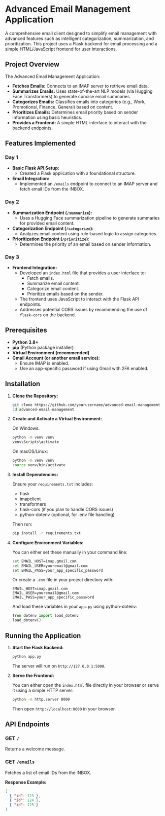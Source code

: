 # Advanced Email Management Application

A comprehensive email client designed to simplify email management with advanced features such as intelligent categorization, summarization, and prioritization. This project uses a Flask backend for email processing and a simple HTML/JavaScript frontend for user interactions.

## Project Overview

The Advanced Email Management Application:
- **Fetches Emails:** Connects to an IMAP server to retrieve email data.
- **Summarizes Emails:** Uses state-of-the-art NLP models (via Hugging Face Transformers) to generate concise email summaries.
- **Categorizes Emails:** Classifies emails into categories (e.g., Work, Promotional, Finance, General) based on content.
- **Prioritizes Emails:** Determines email priority based on sender information using basic heuristics.
- **Provides a Frontend:** A simple HTML interface to interact with the backend endpoints.

## Features Implemented

### Day 1
- **Basic Flask API Setup:**
  - Created a Flask application with a foundational structure.
- **Email Integration:**
  - Implemented an `/emails` endpoint to connect to an IMAP server and fetch email IDs from the INBOX.

### Day 2
- **Summarization Endpoint (`/summarize`):**
  - Uses a Hugging Face summarization pipeline to generate summaries for provided email content.
- **Categorization Endpoint (`/categorize`):**
  - Analyzes email content using rule-based logic to assign categories.
- **Prioritization Endpoint (`/prioritize`):**
  - Determines the priority of an email based on sender information.

### Day 3
- **Frontend Integration:**
  - Developed an `index.html` file that provides a user interface to:
    - Fetch emails.
    - Summarize email content.
    - Categorize email content.
    - Prioritize emails based on the sender.
  - The frontend uses JavaScript to interact with the Flask API endpoints.
  - Addresses potential CORS issues by recommending the use of `flask-cors` on the backend.

## Prerequisites

- **Python 3.8+**
- **pip** (Python package installer)
- **Virtual Environment (recommended)**
- **Gmail Account (or another email service):**
  - Ensure IMAP is enabled.
  - Use an app-specific password if using Gmail with 2FA enabled.

## Installation

1. **Clone the Repository:**
   ```bash
   git clone https://github.com/yourusername/advanced-email-management.git
   cd advanced-email-management
   ```

2. **Create and Activate a Virtual Environment:**

   On Windows:
   ```bash
   python -m venv venv
   venv\Scripts\activate
   ```

   On macOS/Linux:
   ```bash
   python -m venv venv
   source venv/bin/activate
   ```

3. **Install Dependencies:**
   
   Ensure your `requirements.txt` includes:
   - flask
   - imapclient
   - transformers
   - flask-cors (if you plan to handle CORS issues)
   - python-dotenv (optional, for .env file handling)

   Then run:
   ```bash
   pip install -r requirements.txt
   ```

4. **Configure Environment Variables:**
   
   You can either set these manually in your command line:
   ```bash
   set EMAIL_HOST=imap.gmail.com
   set EMAIL_USER=youremail@gmail.com
   set EMAIL_PASS=your_app_specific_password
   ```

   Or create a `.env` file in your project directory with:
   ```
   EMAIL_HOST=imap.gmail.com
   EMAIL_USER=youremail@gmail.com
   EMAIL_PASS=your_app_specific_password
   ```

   And load these variables in your `app.py` using python-dotenv:
   ```python
   from dotenv import load_dotenv
   load_dotenv()
   ```

## Running the Application

1. **Start the Flask Backend:**
   ```bash
   python app.py
   ```
   The server will run on `http://127.0.0.1:5000`.

2. **Serve the Frontend:**
   
   You can either open the `index.html` file directly in your browser or serve it using a simple HTTP server:
   ```bash
   python -m http.server 8000
   ```
   Then open `http://localhost:8000` in your browser.

## API Endpoints

### GET `/`
Returns a welcome message.

### GET `/emails`
Fetches a list of email IDs from the INBOX.

**Response Example:**
```json
[
  { "id": 123 },
  { "id": 124 },
  { "id": 125 }
]
```

